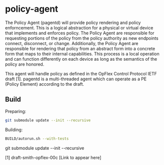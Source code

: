 policy-agent
============

The Policy Agent (pagentd) will provide policy rendering and policy
enforncement. This is a logical abstraction for a physical or virtual
device that implements and enforces policy. The Policy Agent are
responsible for requesting portions of the policy from the policy authority
as new endpoints connect, disconnect, or change. Additionally, the Policy Agent
are responsible for rendering that policy from an abstract form into a concrete
form that maps to their internal capabilities. This process is a local operation
and can function differently on each device as long as the semantics of the
policy are honored. 

This agent will handle policy as defined in the OpFlex Control
Protocol IETF draft [1]. pagentd is a multi-threaded agent which can 
operate as a PE (Policy Element) according to the draft.

## Build

Preparing:
```bash
git submodule update --init --recursive
```

Building:
```bash
BUILD/autorun.sh --with-tests
```
git submodule update --init --recursive


[1] draft-smith-opflex-00c [Link to appear here]

